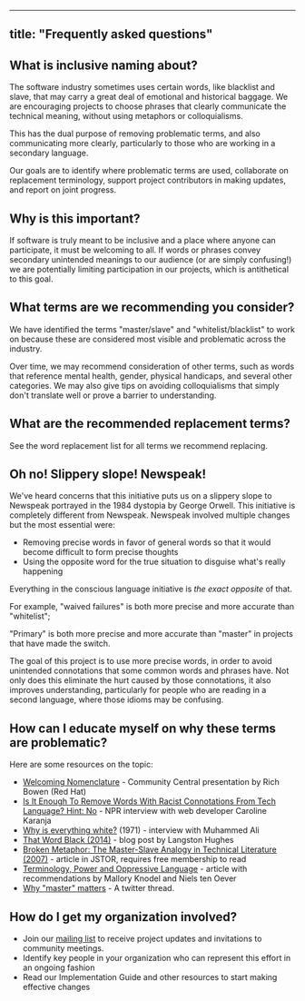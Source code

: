 
---
title: "Frequently asked questions"
---


## What is inclusive naming about?

The software industry sometimes uses certain words, like blacklist and slave, that may carry a great deal of emotional and historical baggage. We are encouraging projects to choose phrases that clearly communicate the technical meaning, without using metaphors or colloquialisms.

This has the dual purpose of removing problematic terms, and also communicating more clearly, particularly to those who are working in a secondary language.

Our goals are to identify where problematic terms are used, collaborate on replacement terminology, support project contributors in making updates, and report on joint progress.

## Why is this important?

If software is truly meant to be inclusive and a place where anyone can participate, it must be welcoming to all. If words or phrases convey secondary unintended meanings to our audience (or are simply confusing!) we are potentially limiting participation in our projects, which is antithetical to this goal.

## What terms are we recommending you consider?

We have identified the terms "master/slave" and "whitelist/blacklist" to work on because these are considered most visible and problematic across the industry.

Over time, we may recommend consideration of other terms, such as words that reference mental health, gender, physical handicaps, and several other categories. We may also give tips on avoiding colloquialisms that simply don't translate well or prove a barrier to understanding.

## What are the recommended replacement terms?

See the word replacement list for all terms we recommend replacing.

## Oh no! Slippery slope! Newspeak!

We've heard concerns that this initiative
puts us on a slippery slope to Newspeak portrayed in the 1984 dystopia
by George Orwell. This initiative is completely different from Newspeak.
Newspeak involved multiple changes but the most essential were:

 * Removing precise words in favor of general words so that it would become difficult to form precise thoughts
 * Using the opposite word for the true situation to disguise what's really happening

Everything in the conscious language initiative is *the exact opposite* of that.

For example, "waived failures" is both more precise and more accurate than "whitelist";

"Primary" is both more precise and more accurate than "master" in projects that have made the switch.

The goal of this project is to use more precise words, in order to avoid
unintended connotations that some common words and phrases have. Not
only does this eliminate the hurt caused by those connotations, it also
improves understanding, particularly for people who are reading in a
second language, where those idioms may be confusing.

## How can I educate myself on why these terms are problematic?

Here are some resources on the topic:

 * [Welcoming Nomenclature](https://www.youtube.com/watch?v=hZuFeFuazwo) - Community Central presentation by Rich Bowen (Red Hat)
 * [Is It Enough To Remove Words With Racist Connotations From Tech Language? Hint: No](https://www.npr.org/2020/07/09/889502179/is-it-enough-to-remove-words-with-racist-connotations-from-tech-language-hint-no) - NPR interview with web developer Caroline Karanja
 * [Why is everything white?](https://www.bbc.com/news/av/world-us-canada-52988605/muhammad-ali-why-is-everything-white) (1971) - interview with Muhammed Ali
 * [That Word Black (2014)](http://mcwriting11.blogspot.com/2014/06/that-word-black-by-langston-hughes.html) - blog post by Langston Hughes
 * [Broken Metaphor: The Master-Slave Analogy in Technical Literature (2007)](https://www.jstor.org/stable/40061475?seq=1) - article in JSTOR, requires free membership to read
 * [Terminology, Power and Oppressive Language](https://tools.ietf.org/id/draft-knodel-terminology-00.html) - article with recommendations by Mallory Knodel and Niels ten Oever
 * [Why "master" matters](https://twitter.com/mislav/status/1270388510684598272) - A twitter thread.

## How do I get my organization involved?

* Join our [mailing list](https://groups.google.com/g/inclusivenaming) to receive project updates and invitations to community meetings. 
* Identify key people in your organization who can represent this effort in an ongoing fashion
* Read our Implementation Guide and other resources to start making effective changes
